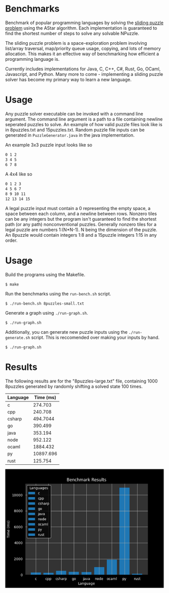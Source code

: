 # Benchmarks

Benchmark of popular programming languages by solving the [sliding puzzle problem](https://en.wikipedia.org/wiki/15_puzzle) using the AStar algorithm.
Each implementation is guaranteed to find the shortest number of steps to solve any solvable NPuzzle. 

The sliding puzzle problem is a space-exploration problem involving list/array traversal, map/priority queue usage, copying, and lots of memory allocation. This makes it an effective way of benchmarking how efficient a programming language is.

Currently includes implementations for Java, C, C++, C#, Rust, Go, OCaml, Javascript, and Python. Many more to come - implementing a sliding puzzle solver has become my primary way to learn a new language. 

# Usage
Any puzzle solver executable can be invoked with a command line argument. The command line argument is a path to a file containing newline seperated puzzles to solve.
An example of how valid puzzle files look like is in 8puzzles.txt and 15puzzles.txt. Random puzzle file inputs can be generated in `PuzzleGenerator.java` in the java implementation.

An example 3x3 puzzle input looks like so
```
0 1 2
3 4 5
6 7 8
```

A 4x4 like so
```
0 1 2 3
4 5 6 7
8 9 10 11
12 13 14 15
```

A legal puzzle input must contain a 0 representing the empty space, a space between each column, and a newline between rows. Nonzero tiles can be any integers but the program isn't guaranteed to find the shortest path (or any path) nonconventional puzzles. Generally nonzero tiles for a legal puzzle are numbers 1:(N*N-1). N being the dimension of the puzzle. An 8puzzle would contain integers 1:8 and a 15puzzle integers 1:15 in any order.

# Usage

Build the programs using the Makefile.

```shell
$ make
```

Run the benchmarks using the `run-bench.sh` script.

```shell
$ ./run-bench.sh 8puzzles-small.txt
```

Generate a graph using `./run-graph.sh`.

```shell
$ ./run-graph.sh
```

Additionally, you can generate new puzzle inputs using the `./run-generate.sh` script. This is reccomended over making your inputs by hand.

```shell
$ ./run-graph.sh
```


# Results

The following results are for the "8puzzles-large.txt" file, containing 1000 8puzzles generated by randomly shifting a solved state 100 times.

| Language | Time (ms)      |
|-----------------------|------------------|
| c                     | 274.703          |
| cpp                   | 240.708          |
| csharp                | 494.7044 |
| go                    | 390.499          |
| java                  | 353.194 |
| node                  | 952.122 |
| ocaml                 | 1884.432     |
| py                    | 10897.696 |
| rust                  | 125.754 |

![alt text](/graph.png)



